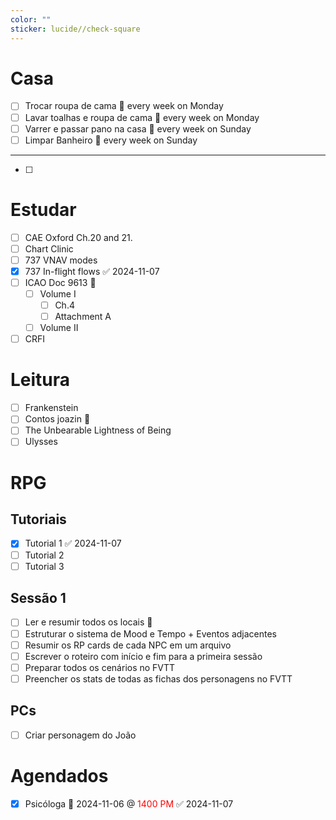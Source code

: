 ```yaml
---
color: ""
sticker: lucide//check-square
---
```

# Casa

- [ ] Trocar roupa de cama 🔁 every week on Monday
- [ ] Lavar toalhas e roupa de cama 🔁 every week on Monday 
- [ ] Varrer e passar pano na casa 🔁 every week on Sunday 
- [ ] Limpar Banheiro 🔁 every week on Sunday 
--- 
- [ ] 
# Estudar

- [ ] CAE Oxford Ch.20 and 21.
- [ ] Chart Clinic
- [ ] 737 VNAV modes
- [x] 737 In-flight flows ✅ 2024-11-07
- [ ] ICAO Doc 9613 🔺 
	- [ ] Volume I
		- [ ] Ch.4 
		- [ ] Attachment A
	- [ ] Volume II
- [ ] CRFI

# Leitura

- [ ] Frankenstein
- [ ] Contos joazin 🔺 
- [ ] The Unbearable Lightness of Being
- [ ] Ulysses

# RPG

## Tutoriais

- [x] Tutorial 1 ✅ 2024-11-07
- [ ] Tutorial 2
- [ ] Tutorial 3

## Sessão 1

- [ ] Ler e resumir todos os locais 🔺 
- [ ] Estruturar o sistema de Mood e Tempo + Eventos adjacentes
- [ ] Resumir os RP cards de cada NPC em um arquivo
- [ ] Escrever o roteiro com início e fim para a primeira sessão
- [ ] Preparar todos os cenários no FVTT
- [ ] Preencher os stats de todas as fichas dos personagens no FVTT

## PCs

- [ ] Criar personagem do João

# Agendados

- [x] Psicóloga 📅 2024-11-06 @<font color="#ff0000"> 1400 PM </font> ✅ 2024-11-07
